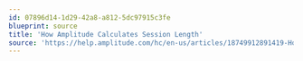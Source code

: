 ```yaml
---
id: 07896d14-1d29-42a8-a812-5dc97915c3fe
blueprint: source
title: 'How Amplitude Calculates Session Length'
source: 'https://help.amplitude.com/hc/en-us/articles/18749912891419-How-Amplitude-calculates-session-length'
---
```

